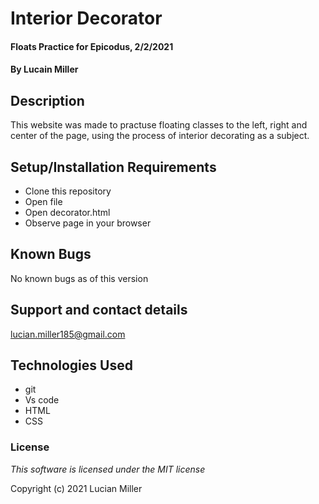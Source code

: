 # Interior Decorator

#### Floats Practice for Epicodus, 2/2/2021

#### By Lucain Miller

## Description

This website was made to practuse floating classes to the left, right and center of the page, using the process of interior decorating as a subject.

## Setup/Installation Requirements

* Clone this repository
* Open file
* Open decorator.html
* Observe page in your browser

## Known Bugs

No known bugs as of this version

## Support and contact details

lucian.miller185@gmail.com

## Technologies Used

* git
* Vs code
* HTML
* CSS

### License

*This software is licensed under the MIT license*

Copyright (c) 2021 Lucian Miller
